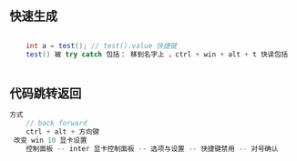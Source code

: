 ## 快速生成

```java

	int a = test(); // test().value 快捷键
	test() 被 try catch 包括： 移到名字上 ，ctrl + win + alt + t 快读包括
 
```

## 代码跳转返回

```java
方式
    // back forward
    ctrl + alt + 方向键
 改变 win 10 显卡设置
    控制面板 -- inter 显卡控制面板 -- 选项与设置 -- 快捷键禁用 -- 对号确认
```

